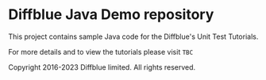 # Diffblue Java Demo repository

This project contains sample Java code for the Diffblue's Unit Test Tutorials.

For more details and to view the tutorials please visit `TBC`

Copyright 2016-2023 Diffblue limited. All rights reserved.
